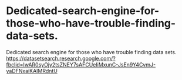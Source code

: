 # Dedicated-search-engine-for-those-who-have-trouble-finding-data-sets.
Dedicated search engine for those who have trouble finding data sets.
https://datasetsearch.research.google.com/?fbclid=IwAR0syOjy2tsZNEY7sAFCUeIiMxunC-JsEn9Y4CvmJ-yaDFNxaiKAIMRdntU
